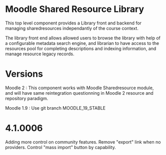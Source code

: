 Moodle Shared Resource Library
==============================

This top level component provides a Library front and backend for managing sharedresources
independantly of the course context.

The library front end allows allowed users to browse the library with help of a configurable metadata 
search engine, and librarian to have access to the resources pool for completing descriptions and 
indexing information, and manage resource legacy records.

Versions
========

Moodle 2 : This component works with Moodle Sharedresource module, and will have same reintegration questionning in
Moodle 2 resource and repository paradigm.

Moodle 1.9 : Use git branch MOODLE_19_STABLE 

4.1.0006
==============================

Adding more control on community features. Remove "export" link when no providers. Control "mass import" button by capability.